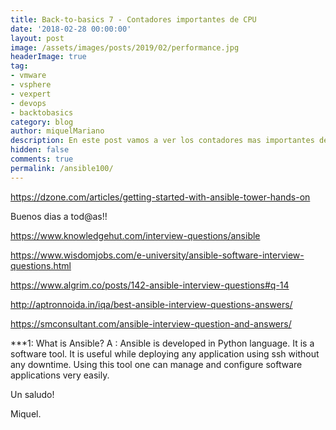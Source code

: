 ```yaml
---
title: Back-to-basics 7 - Contadores importantes de CPU
date: '2018-02-28 00:00:00'
layout: post
image: /assets/images/posts/2019/02/performance.jpg
headerImage: true
tag:
- vmware
- vsphere
- vexpert
- devops
- backtobasics
category: blog
author: miquelMariano
description: En este post vamos a ver los contadores mas importantes de CPU que nos podemos encontrar en cada VM de nuestro entorno.
hidden: false
comments: true
permalink: /ansible100/
---
```


https://dzone.com/articles/getting-started-with-ansible-tower-hands-on

Buenos dias a tod@as!!

https://www.knowledgehut.com/interview-questions/ansible

https://www.wisdomjobs.com/e-university/ansible-software-interview-questions.html

https://www.algrim.co/posts/142-ansible-interview-questions#q-14

http://aptronnoida.in/iqa/best-ansible-interview-questions-answers/

https://smconsultant.com/ansible-interview-question-and-answers/


***1: What is Ansible?
A : Ansible is developed in Python language.
It is a software tool. It is useful while deploying any application using ssh without any downtime. Using this tool one can manage and configure software applications very easily.

Un saludo!

Miquel.


